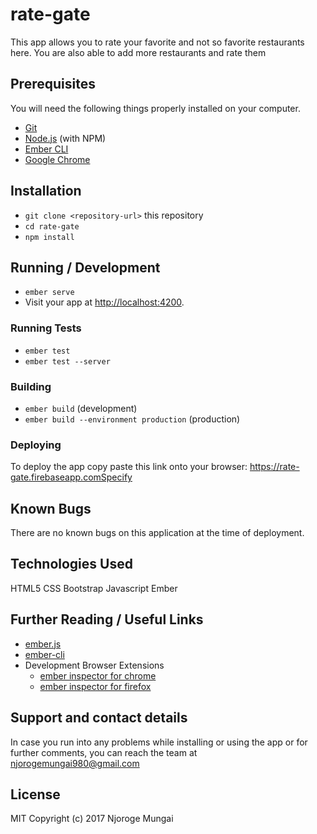 # rate-gate

This app allows you to rate your favorite and not so favorite restaurants here. You are also able to add more restaurants and rate them

## Prerequisites

You will need the following things properly installed on your computer.

* [Git](https://git-scm.com/)
* [Node.js](https://nodejs.org/) (with NPM)
* [Ember CLI](https://ember-cli.com/)
* [Google Chrome](https://google.com/chrome/)

## Installation

* `git clone <repository-url>` this repository
* `cd rate-gate`
* `npm install`

## Running / Development

* `ember serve`
* Visit your app at [http://localhost:4200](http://localhost:4200).


### Running Tests

* `ember test`
* `ember test --server`

### Building

* `ember build` (development)
* `ember build --environment production` (production)

### Deploying

To deploy the app copy paste this link onto your browser: https://rate-gate.firebaseapp.comSpecify

## Known Bugs

There are no known bugs on this application at the time of deployment.

## Technologies Used

HTML5
CSS
Bootstrap
Javascript
Ember

## Further Reading / Useful Links

* [ember.js](https://emberjs.com/)
* [ember-cli](https://ember-cli.com/)
* Development Browser Extensions
  * [ember inspector for chrome](https://chrome.google.com/webstore/detail/ember-inspector/bmdblncegkenkacieihfhpjfppoconhi)
  * [ember inspector for firefox](https://addons.mozilla.org/en-US/firefox/addon/ember-inspector/)



## Support and contact details

  In case you run into any problems while installing or using the app or for further comments, you can reach the team at
  njorogemungai980@gmail.com

##  License

  MIT Copyright (c) 2017 Njoroge Mungai
